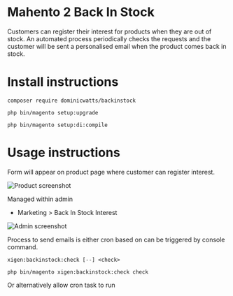 # Mahento 2 Back In Stock # 

Customers can register their interest for products when they are out of stock. An automated process periodically checks the requests and the customer will be sent a personalised email when the product comes back in stock.

# Install instructions #

`composer require dominicwatts/backinstock`

`php bin/magento setup:upgrade`

`php bin/magento setup:di:compile`

# Usage instructions #

Form will appear on product page where customer can register interest.

![Product screenshot](https://i.snag.gy/ZdcMSq.jpg)

Managed within admin
  -  Marketing > Back In Stock Interest

![Admin screenshot](https://i.snag.gy/ctiJ0F.jpg)

Process to send emails is either cron based on can be triggered by console command.

`xigen:backinstock:check [--] <check>`

`php bin/magento xigen:backinstock:check check`

Or alternatively allow cron task to run

